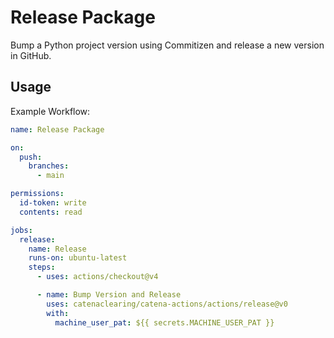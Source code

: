 # Release Package

Bump a Python project version using Commitizen and release a new version in GitHub.

## Usage

Example Workflow:

```yaml
name: Release Package

on:
  push:
    branches:
      - main

permissions:
  id-token: write
  contents: read

jobs:
  release:
    name: Release
    runs-on: ubuntu-latest
    steps:
      - uses: actions/checkout@v4

      - name: Bump Version and Release
        uses: catenaclearing/catena-actions/actions/release@v0
        with:
          machine_user_pat: ${{ secrets.MACHINE_USER_PAT }}
```
